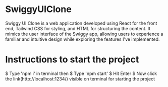 # SwiggyUIClone
Swiggy UI Clone is a web application developed using React for the front end, Tailwind CSS for styling, and HTML for structuring the content. It mimics the user interface of the Swiggy app, allowing users to experience a familiar and intuitive design while exploring the features I've implemented.

# Instructions to start the project
$ Type 'npm i' in terminal then
$ Type 'npm start'
$ Hit Enter 
$ Now click the link(http://localhost:1234/) visible on terminal for starting the project
